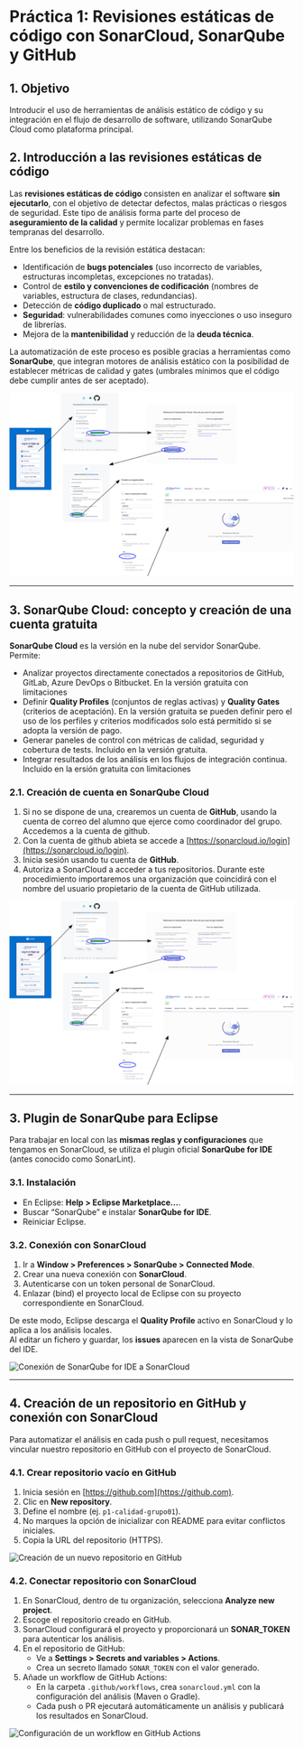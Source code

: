 # Práctica 1: Revisiones estáticas de código con SonarCloud, SonarQube y GitHub
## 1. Objetivo
Introducir el uso de herramientas de análisis estático de código y su integración en el flujo de desarrollo de software, utilizando SonarQube Cloud como plataforma principal.

## 2. Introducción a las revisiones estáticas de código
Las **revisiones estáticas de código** consisten en analizar el software **sin ejecutarlo**, con el objetivo de detectar defectos, malas prácticas o riesgos de seguridad. Este tipo de análisis forma parte del proceso de **aseguramiento de la calidad** y permite localizar problemas en fases tempranas del desarrollo.

Entre los beneficios de la revisión estática destacan:
- Identificación de **bugs potenciales** (uso incorrecto de variables, estructuras incompletas, excepciones no tratadas).
- Control de **estilo y convenciones de codificación** (nombres de variables, estructura de clases, redundancias).
- Detección de **código duplicado** o mal estructurado.
- **Seguridad**: vulnerabilidades comunes como inyecciones o uso inseguro de librerías.
- Mejora de la **mantenibilidad** y reducción de la **deuda técnica**.

La automatización de este proceso es posible gracias a herramientas como **SonarQube**, que integran motores de análisis estático con la posibilidad de establecer métricas de calidad y gates (umbrales mínimos que el código debe cumplir antes de ser aceptado).

![Ejemplo de análisis estático](imagenes/01_practica_01.png)

---

## 3. SonarQube Cloud: concepto y creación de una cuenta gratuita
**SonarQube Cloud** es la versión en la nube del servidor SonarQube. Permite:
- Analizar proyectos directamente conectados a repositorios de GitHub, GitLab, Azure DevOps o Bitbucket. En la versión gratuita con limitaciones
- Definir **Quality Profiles** (conjuntos de reglas activas) y **Quality Gates** (criterios de aceptación). En la versión gratuita se pueden definir pero el uso de los perfiles y criterios modificados solo está permitido si se adopta la versión de pago.
- Generar paneles de control con métricas de calidad, seguridad y cobertura de tests. Incluido en la versión gratuita.
- Integrar resultados de los análisis en los flujos de integración continua. Incluido en la ersión gratuita con limitaciones

### 2.1. Creación de cuenta en SonarQube Cloud
1. Si no se dispone de una, crearemos un cuenta de **GitHub**, usando la cuenta de correo del alumno que ejerce como coordinador del grupo. Accedemos a la cuenta de github. 
2. Con la cuenta de github abieta se accede a [https://sonarcloud.io/login](https://sonarcloud.io/login).  
3. Inicia sesión usando tu cuenta de **GitHub**.  
4. Autoriza a SonarCloud a acceder a tus repositorios. Durante este procedimiento importaremos una organización que coincidirá con el nombre del usuario propietario de la cuenta de GitHub utilizada.

![Proceso de creación de cuenta en SonarCloud](imagenes/01_practica_01.png)

---

## 3. Plugin de SonarQube para Eclipse
Para trabajar en local con las **mismas reglas y configuraciones** que tengamos en SonarCloud, se utiliza el plugin oficial **SonarQube for IDE** (antes conocido como SonarLint).

### 3.1. Instalación
- En Eclipse: **Help > Eclipse Marketplace…**.  
- Buscar “SonarQube” e instalar **SonarQube for IDE**.  
- Reiniciar Eclipse.

### 3.2. Conexión con SonarCloud
1. Ir a **Window > Preferences > SonarQube > Connected Mode**.  
2. Crear una nueva conexión con **SonarCloud**.  
3. Autenticarse con un token personal de SonarCloud.  
4. Enlazar (bind) el proyecto local de Eclipse con su proyecto correspondiente en SonarCloud.  

De este modo, Eclipse descarga el **Quality Profile** activo en SonarCloud y lo aplica a los análisis locales.  
Al editar un fichero y guardar, los **issues** aparecen en la vista de SonarQube del IDE.

![Conexión de SonarQube for IDE a SonarCloud](imagenes/captura_eclipse_sonarqube.png)

---

## 4. Creación de un repositorio en GitHub y conexión con SonarCloud
Para automatizar el análisis en cada push o pull request, necesitamos vincular nuestro repositorio en GitHub con el proyecto de SonarCloud.

### 4.1. Crear repositorio vacío en GitHub
1. Inicia sesión en [https://github.com](https://github.com).  
2. Clic en **New repository**.  
3. Define el nombre (ej. `p1-calidad-grupo01`).  
4. No marques la opción de inicializar con README para evitar conflictos iniciales.  
5. Copia la URL del repositorio (HTTPS).

![Creación de un nuevo repositorio en GitHub](imagenes/captura_crear_repo_github.png)

### 4.2. Conectar repositorio con SonarCloud
1. En SonarCloud, dentro de tu organización, selecciona **Analyze new project**.  
2. Escoge el repositorio creado en GitHub.  
3. SonarCloud configurará el proyecto y proporcionará un **SONAR_TOKEN** para autenticar los análisis.  
4. En el repositorio de GitHub:
   - Ve a **Settings > Secrets and variables > Actions**.
   - Crea un secreto llamado `SONAR_TOKEN` con el valor generado.
5. Añade un workflow de GitHub Actions:
   - En la carpeta `.github/workflows`, crea `sonarcloud.yml` con la configuración del análisis (Maven o Gradle).
   - Cada push o PR ejecutará automáticamente un análisis y publicará los resultados en SonarCloud.

![Configuración de un workflow en GitHub Actions](imagenes/captura_github_actions.png)
